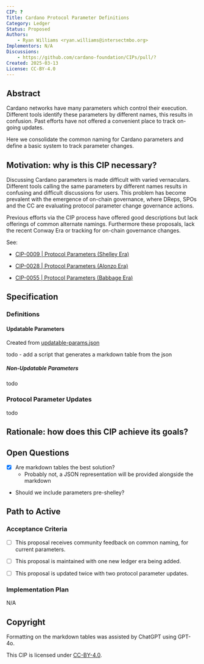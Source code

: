 ```yaml
---
CIP: ?
Title: Cardano Protocol Parameter Definitions
Category: Ledger
Status: Proposed
Authors:
    - Ryan Williams <ryan.williams@intersectmbo.org>
Implementors: N/A
Discussions:
    - https://github.com/cardano-foundation/CIPs/pull/?
Created: 2025-03-13
License: CC-BY-4.0
---
```


## Abstract

Cardano networks have many parameters which control their execution.
Different tools identify these parameters by different names, this results in confusion.
Past efforts have not offered a convenient place to track on-going updates.

Here we consolidate the common naming for Cardano parameters
and define a basic system to track parameter changes.

## Motivation: why is this CIP necessary?

Discussing Cardano parameters is made difficult with varied vernaculars.
Different tools calling the same parameters by different names results in confusing and difficult discussions for users.
This problem has become prevalent with the emergence of on-chain governance, where DReps, SPOs and the CC are evaluating protocol parameter change governance actions.

Previous efforts via the CIP process have offered good descriptions but lack offerings of common alternate namings.
Furthermore these proposals, lack the recent Conway Era or tracking for on-chain governance changes.

See:

- [CIP-0009 | Protocol Parameters (Shelley Era)][CIP-0009]

- [CIP-0028 | Protocol Parameters (Alonzo Era)][CIP-0028]

- [CIP-0055 | Protocol Parameters (Babbage Era)][CIP-0055]


## Specification

### Definitions

#### Updatable Parameters

Created from [updatable-params.json](./updatable-params.json)

todo - add a script that generates a markdown table from the json

##### Non-Updatable Parameters

todo


### Protocol Parameter Updates

todo

## Rationale: how does this CIP achieve its goals?
<!-- The rationale fleshes out the specification by describing what motivated the design and what led to particular design decisions. It should describe alternate designs considered and related work. The rationale should provide evidence of consensus within the community and discuss significant objections or concerns raised during the discussion.

It must also explain how the proposal affects the backward compatibility of existing solutions when applicable. If the proposal responds to a CPS, the 'Rationale' section should explain how it addresses the CPS, and answer any questions that the CPS poses for potential solutions.
-->

## Open Questions

- [x] Are markdown tables the best solution?
  - Probably not, a JSON representation will be provided alongside the markdown

- Should we include parameters pre-shelley?

## Path to Active

### Acceptance Criteria

- [ ] This proposal receives community feedback on common naming, for current parameters.

- [ ] This proposal is maintained with one new ledger era being added.

- [ ] This proposal is updated twice with two protocol parameter updates.

### Implementation Plan

N/A

## Copyright

Formatting on the markdown tables was assisted by ChatGPT using GPT-4o. 

This CIP is licensed under [CC-BY-4.0](https://creativecommons.org/licenses/by/4.0/legalcode).

<!-- In-line references -->

[CIP-0009]:https://github.com/cardano-foundation/CIPs/tree/master/CIP-0009

[CIP-0028]:https://github.com/cardano-foundation/CIPs/tree/master/CIP-0028

[CIP-0055]:https://github.com/cardano-foundation/CIPs/tree/master/CIP-0055